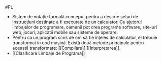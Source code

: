 #PL 
- Sistem de notație formală conceput pentru a descrie seturi de instrucțiuni destinate a fi executate de un calculator. Cu ajutorul limbajelor de programare, oamenii pot crea programe software, site-uri web, jocuri, aplicații mobile sau sisteme de operare.
- Pentru ca un program scris de om să fie înțeles de calculator, el trebuie transformat în cod mașină. Există două metode principale pentru această transformare: [[Compilare]] [[Interpretarea]].
- [[Clasificare Limbaje de Programa]]

